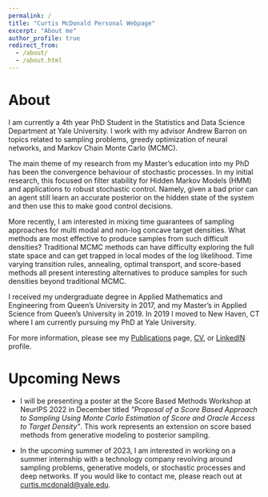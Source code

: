 ```yaml
---
permalink: /
title: "Curtis McDonald Personal Webpage"
excerpt: "About me"
author_profile: true
redirect_from: 
  - /about/
  - /about.html
---
```


# About

I am currently a 4th year PhD Student in the Statistics and Data Science Department at Yale University. I work with my advisor Andrew Barron on topics related to sampling problems, greedy optimization of neural networks, and Markov Chain Monte Carlo (MCMC).

The main theme of my research from my Master’s education into my PhD has been the convergence behaviour of stochastic processes. In my initial research, this focused on filter stability for Hidden Markov Models (HMM) and applications to robust stochastic control. Namely, given a bad prior can an agent still learn an accurate posterior on the hidden state of the system and then use this to make good control decisions.

More recently, I am interested in mixing time guarantees of sampling approaches for multi modal and non-log concave target densities. What methods are most effective to produce samples from such difficult densities? Traditional MCMC methods can have difficulty exploring the full state space and can get trapped in local modes of the log likelihood. Time varying transition rules, annealing, optimal transport, and score-based methods all present interesting alternatives to produce samples for such densities beyond traditional MCMC.

I received my undergraduate degree in Applied Mathematics and Engineering from Queen’s University in 2017, and my Master’s in Applied Science from Queen’s University in 2019. In 2019 I moved to New Haven, CT where I am currently pursuing my PhD at Yale University. 

For more information, please see my [Publications](https://cmcdonald-1.github.io/publications/) page, [CV](https://cmcdonald-1.github.io/assets/pdf/CV_2022.pdf), or [LinkedIN](https://cmcdonald-1.github.io/assets/pdf/CV_2022.pdf) profile.

# Upcoming News

* I will be presenting a poster at the Score Based Methods Workshop at NeurIPS 2022 in December titled *"Proposal of a Score Based Approach to Sampling Using Monte Carlo Estimation of Score and Oracle Access to Target Density"*. This work represents an extension on score based methods from generative modeling to posterior sampling.

* In the upcoming summer of 2023, I am interested in working on a summer internship with a technology company revolving around sampling problems, generative models, or stochastic processes and deep networks. If you would like to contact me, please reach out at curtis.mcdonald@yale.edu.



